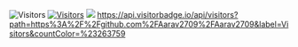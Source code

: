 ![Visitors](https://api.visitorbadge.io/api/visitors?path=https%3A%2F%2Fgithub.com%2FAarav2709%2FAarav2709&label=Visitors&countColor=%23263759)
[![Visitors](https://api.visitorbadge.io/api/visitors?path=https%3A%2F%2Fgithub.com%2FAarav2709%2FAarav2709&label=Visitors&countColor=%23263759)](https://visitorbadge.io/status?path=https%3A%2F%2Fgithub.com%2FAarav2709%2FAarav2709)
<a href="https://visitorbadge.io/status?path=https%3A%2F%2Fgithub.com%2FAarav2709%2FAarav2709"><img src="https://api.visitorbadge.io/api/visitors?path=https%3A%2F%2Fgithub.com%2FAarav2709%2FAarav2709&label=Visitors&countColor=%23263759" /></a>
https://api.visitorbadge.io/api/visitors?path=https%3A%2F%2Fgithub.com%2FAarav2709%2FAarav2709&label=Visitors&countColor=%23263759
